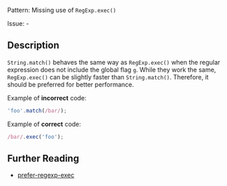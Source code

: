 Pattern: Missing use of `RegExp.exec()`

Issue: -

## Description

`String.match()` behaves the same way as `RegExp.exec()` when the regular expression does not include the global flag `g`. While they work the same, `RegExp.exec()` can be slightly faster than `String.match()`. Therefore, it should be preferred for better performance.


Example of **incorrect** code:

```ts
'foo'.match(/bar/);
```

Example of **correct** code:

```ts
/bar/.exec('foo');
```

## Further Reading

* [prefer-regexp-exec](https://sonarsource.github.io/rspec/#/rspec/S6594/javascript)
